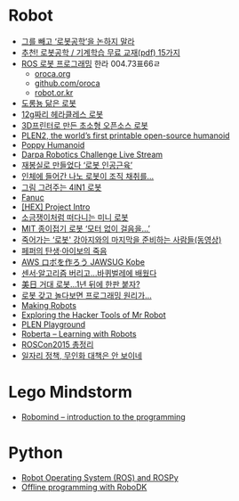 Robot
=====
* [그를 빼고 ‘로봇공학’을 논하지 말라](http://www.bloter.net/archives/224824)
* [추천! 로봇공학 / 기계학습 무료 교재(pdf) 15가지](http://t-robotics.blogspot.in/2015/01/pdf-15.html)
* [ROS 로봇 프로그래밍](http://book.daum.net/detail/book.do?bookid=KOR9791195149278) 한라 004.73표66ㄹ
  * [oroca.org](http://oroca.org/)
  * [github.com/oroca](https://github.com/oroca)
  * [robot.or.kr](http://robot.or.kr/)
* [도롱뇽 닮은 로봇](http://techholic.co.kr/archives/30293)
* [12g짜리 헤라클레스 로봇](http://techholic.co.kr/archives/32962)
* [3D프린터로 만든 초소형 오픈소스 로봇](http://techholic.co.kr/archives/32551)
* [PLEN2, the world’s first printable open-source humanoid](https://www.kickstarter.com/projects/2107823129/plen2-the-worlds-first-printable-open-source-human)
* [Poppy Humanoid](https://www.poppy-project.org/creatures/poppy-humanoid/)
* [Darpa Robotics Challenge Live Stream](http://live.curiositystream.com/)
* [재봉실로 만들었다 ‘로봇 인공근육’](http://techholic.co.kr/archives/34906)
* [인체에 들어간 나노 로봇이 조직 채취를…](http://techholic.co.kr/archives/34897)
* [그림 그려주는 4IN1 로봇](http://techholic.co.kr/archives/32544)
* [Fanuc](http://www.thegear.co.kr/8465)
* [[HEX] Project Intro](http://www.gperco.com/2015/06/hex-project-intro.html)
* [소금쟁이처럼 떠다니는 미니 로봇](http://ppss.kr/archives/47403)
* [MIT 종이접기 로봇 ‘모터 없이 걸음을…’](http://techholic.co.kr/archives/35122)
* [죽어가는 ‘로봇' 강아지와의 마지막을 준비하는 사람들(동영상)](http://www.huffingtonpost.kr/2015/06/20/story_n_7629822.html)
* [페퍼의 탄생·아이보의 죽음](http://techholic.co.kr/archives/35420)
* [AWS ロボを作ろう JAWSUG Kobe](http://www.slideshare.net/shimy_net/robo-pub)
* [센서·알고리즘 버리고…바퀴벌레에 배웠다](http://techholic.co.kr/archives/36057)
* [美日 거대 로봇…1년 뒤에 한판 붙자?](http://techholic.co.kr/archives/36085)
* [로봇 갖고 놀다보면 프로그래밍 원리가…](http://techholic.co.kr/archives/36658)
* [Making Robots](https://www.youtube.com/watch?v=OcFOWIq3cIc)
* [Exploring the Hacker Tools of Mr Robot](https://hackertarget.com/hacker-tools-mr-robot//)
* [PLEN Playground](http://plen.jp/playground/)
* [Roberta – Learning with Robots](http://www.open-roberta.org/en/welcome/)
* [ROSCon2015 총정리](http://cafe.naver.com/openrt/12384)
* [일자리 정책, 무인화 대책은 안 보이네](http://www.bloter.net/archives/240824)

# Lego Mindstorm
* [Robomind – introduction to the programming](http://educationware.net/robomind-introduction-to-the-programming/)

# Python
* [Robot Operating System (ROS) and ROSPy](http://www.talkpythontome.com/episodes/show/7/robot-operating-system-ros-and-rospy)
* [Offline programming with RoboDK](http://www.robodk.com/offline-programming.php)
